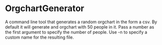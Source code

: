 # OrgchartGenerator

A command line tool that generates a random orgchart in the form a csv. By default it will generate and orgchart with 50 people in it. Pass a number as the first argument to specify the number of people. Use -n to specify a custom name for the resulting file.
